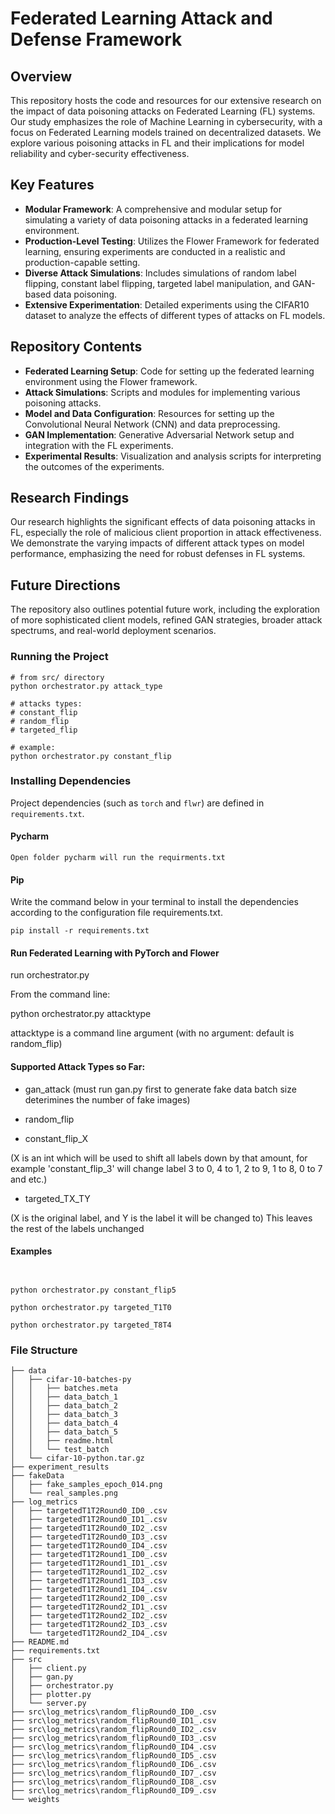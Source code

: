 # Federated Learning Attack and Defense Framework

## Overview
This repository hosts the code and resources for our extensive research on the impact of data poisoning attacks on Federated Learning (FL) systems. Our study emphasizes the role of Machine Learning in cybersecurity, with a focus on Federated Learning models trained on decentralized datasets. We explore various poisoning attacks in FL and their implications for model reliability and cyber-security effectiveness.

## Key Features
- **Modular Framework**: A comprehensive and modular setup for simulating a variety of data poisoning attacks in a federated learning environment.
- **Production-Level Testing**: Utilizes the Flower Framework for federated learning, ensuring experiments are conducted in a realistic and production-capable setting.
- **Diverse Attack Simulations**: Includes simulations of random label flipping, constant label flipping, targeted label manipulation, and GAN-based data poisoning.
- **Extensive Experimentation**: Detailed experiments using the CIFAR10 dataset to analyze the effects of different types of attacks on FL models.

## Repository Contents
- **Federated Learning Setup**: Code for setting up the federated learning environment using the Flower framework.
- **Attack Simulations**: Scripts and modules for implementing various poisoning attacks.
- **Model and Data Configuration**: Resources for setting up the Convolutional Neural Network (CNN) and data preprocessing.
- **GAN Implementation**: Generative Adversarial Network setup and integration with the FL experiments.
- **Experimental Results**: Visualization and analysis scripts for interpreting the outcomes of the experiments.

## Research Findings
Our research highlights the significant effects of data poisoning attacks in FL, especially the role of malicious client proportion in attack effectiveness. We demonstrate the varying impacts of different attack types on model performance, emphasizing the need for robust defenses in FL systems.

## Future Directions
The repository also outlines potential future work, including the exploration of more sophisticated client models, refined GAN strategies, broader attack spectrums, and real-world deployment scenarios.

### Running the Project
```angular2html
# from src/ directory
python orchestrator.py attack_type

# attacks types:
# constant_flip
# random_flip
# targeted_flip

# example:
python orchestrator.py constant_flip
```

### Installing Dependencies

Project dependencies (such as `torch` and `flwr`) are defined in `requirements.txt`. 
#### Pycharm

```shell
Open folder pycharm will run the requirments.txt
```

#### Pip

Write the command below in your terminal to install the dependencies according to the configuration file requirements.txt.

```shell
pip install -r requirements.txt
```

#### Run Federated Learning with PyTorch and Flower

run orchestrator.py

From the command line:

python orchestrator.py attacktype

attacktype is a command line argument (with no argument: default is random_flip)

#### Supported Attack Types so Far:

- gan_attack (must run gan.py first to generate fake data batch size deterimines the number of fake images)

- random_flip

- constant_flip_X

(X is an int which will be used to shift all labels down by that amount, for example 'constant_flip_3' will change 
label 3 to 0, 4 to 1, 2 to 9, 1 to 8, 0 to 7 and etc.)

- targeted_TX_TY

(X is the original label, and Y is the label it will be changed to)
This leaves the rest of the labels unchanged


#### Examples
```shell


python orchestrator.py constant_flip5

python orchestrator.py targeted_T1T0

python orchestrator.py targeted_T8T4

```


### File Structure

```shell
├── data
│   ├── cifar-10-batches-py
│   │   ├── batches.meta
│   │   ├── data_batch_1
│   │   ├── data_batch_2
│   │   ├── data_batch_3
│   │   ├── data_batch_4
│   │   ├── data_batch_5
│   │   ├── readme.html
│   │   └── test_batch
│   └── cifar-10-python.tar.gz
├── experiment_results
├── fakeData
│   ├── fake_samples_epoch_014.png
│   └── real_samples.png
├── log_metrics
│   ├── targetedT1T2Round0_ID0_.csv
│   ├── targetedT1T2Round0_ID1_.csv
│   ├── targetedT1T2Round0_ID2_.csv
│   ├── targetedT1T2Round0_ID3_.csv
│   ├── targetedT1T2Round0_ID4_.csv
│   ├── targetedT1T2Round1_ID0_.csv
│   ├── targetedT1T2Round1_ID1_.csv
│   ├── targetedT1T2Round1_ID2_.csv
│   ├── targetedT1T2Round1_ID3_.csv
│   ├── targetedT1T2Round1_ID4_.csv
│   ├── targetedT1T2Round2_ID0_.csv
│   ├── targetedT1T2Round2_ID1_.csv
│   ├── targetedT1T2Round2_ID2_.csv
│   ├── targetedT1T2Round2_ID3_.csv
│   └── targetedT1T2Round2_ID4_.csv
├── README.md
├── requirements.txt
├── src
│   ├── client.py
│   ├── gan.py
│   ├── orchestrator.py
│   ├── plotter.py
│   └── server.py
├── src\log_metrics\random_flipRound0_ID0_.csv
├── src\log_metrics\random_flipRound0_ID1_.csv
├── src\log_metrics\random_flipRound0_ID2_.csv
├── src\log_metrics\random_flipRound0_ID3_.csv
├── src\log_metrics\random_flipRound0_ID4_.csv
├── src\log_metrics\random_flipRound0_ID5_.csv
├── src\log_metrics\random_flipRound0_ID6_.csv
├── src\log_metrics\random_flipRound0_ID7_.csv
├── src\log_metrics\random_flipRound0_ID8_.csv
├── src\log_metrics\random_flipRound0_ID9_.csv
└── weights

```

